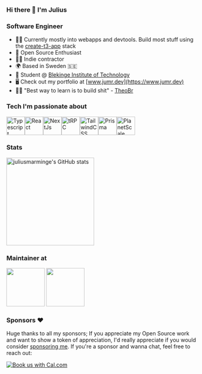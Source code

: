 ### Hi there 👋 I'm Julius

### Software Engineer

* 👨‍💻  Currently mostly into webapps and devtools. Build most stuff using the [create-t3-app](https://www.github.com/nexxeln/create-t3-app) stack
* 🤝  Open Source Enthusiast
* 👷‍♂️  Indie contractor
* 🌍  Based in Sweden 🇸🇪
* 🏫  Student @ [Blekinge Institute of Technology](https://www.bth.se) 
* 🖥️  Check out my portfolio at [www.jumr.dev](https://www.jumr.dev)
* 🧑‍🏫  "Best way to learn is to build shit" - [TheoBr](https://www.twitter.com/t3dotgg)

### Tech I'm passionate about
<div style="display: flex;">
  <a href="https://www.typescriptlang.org"><img src="https://raw.githubusercontent.com/danielcranney/readme-generator/main/public/icons/skills/typescript-colored.svg" width="48" height="48" alt="Typescript" /></a>
  <a href="https://www.reactjs.org"><img src="https://raw.githubusercontent.com/danielcranney/readme-generator/main/public/icons/skills/react-colored.svg" width="48" height="48" alt="React" /></a>
  <a href="https://www.nextjs.org"><img src="https://raw.githubusercontent.com/danielcranney/readme-generator/main/public/icons/skills/nextjs-colored-dark.svg" width="48" height="48" alt="NextJs" /></a>
  <a href="https://trpc.io"><img src="https://avatars.githubusercontent.com/u/78011399?s=200&v=4" width="48" height="48" alt="tRPC"/></a>
  <a href="https://www.tailwindcss.com"><img src="https://raw.githubusercontent.com/danielcranney/readme-generator/main/public/icons/skills/tailwindcss-colored.svg" width="48" height="48" alt="TailwindCSS" /></a>
  <a href="https://prisma.io"><img src="https://www.prisma.io/images/favicon-32x32.png" width="48" height="48" alt="Prisma" /></a>
  <a href="https://planetscale.com"><img src="https://avatars.githubusercontent.com/u/35612527?s=200&v=4" width="48" height="48" alt="PlanetScale" /></a>
</div>

### Stats

<div style="display: flex;"> 
  <img src="https://github-readme-stats.vercel.app/api?username=juliusmarminge&show_icons=true&hide=&count_private=true&title_color=0891b2&text_color=e4e4e7&icon_color=0891b2&bg_color=3f3f46&hide_border=true&show_icons=true" alt="juliusmarminge's GitHub stats" height="229" />
</div>

### Maintainer at
<a href="https://github.com/t3-oss"><img src="https://avatars.githubusercontent.com/u/108266839?s=200&v=4" height="100" /></a>
<a href="https://github.com/trpc"><img src="https://avatars.githubusercontent.com/u/78011399?s=200&v=4" height="100" /></a>

### Sponsors ❤️

Huge thanks to all my sponsors; If you appreciate my Open Source work and want to show a token of appreciation, I'd really appreciate if you would consider [sponsoring me](https://github.com/sponsors/juliusmarminge). If you're a sponsor and wanna chat, feel free to reach out:

<a href="https://cal.com/julius/quick-chat?utm_source=banner&utm_campaign=oss"><img alt="Book us with Cal.com" src="https://cal.com/book-with-cal-dark.svg" /></a>
